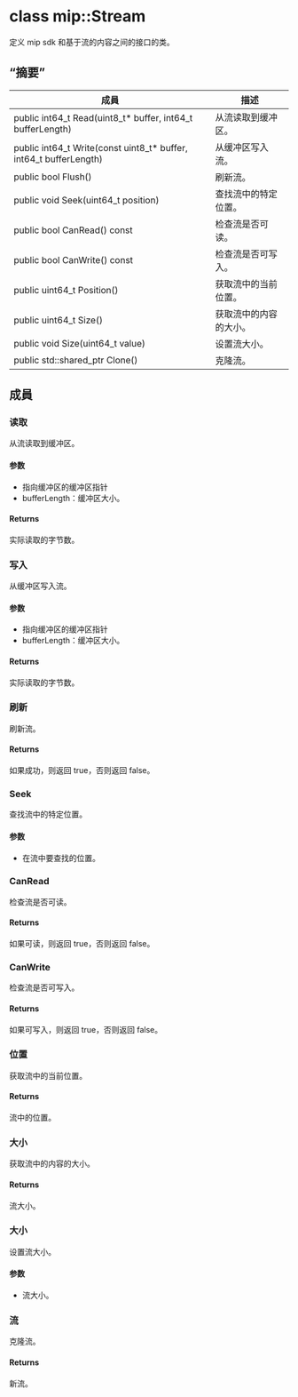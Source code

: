 # <a name="class-mipstream"></a>class mip::Stream 
定义 mip sdk 和基于流的内容之间的接口的类。
  
## <a name="summary"></a>“摘要”
 成員                        | 描述                                
--------------------------------|---------------------------------------------
public int64_t Read(uint8_t* buffer, int64_t bufferLength)  |  从流读取到缓冲区。
public int64_t Write(const uint8_t* buffer, int64_t bufferLength)  |  从缓冲区写入流。
public bool Flush()  |  刷新流。
public void Seek(uint64_t position)  |  查找流中的特定位置。
public bool CanRead() const  |  检查流是否可读。
public bool CanWrite() const  |  检查流是否可写入。
public uint64_t Position()  |  获取流中的当前位置。
public uint64_t Size()  |  获取流中的内容的大小。
public void Size(uint64_t value)  |  设置流大小。
public std::shared_ptr<Stream> Clone()  |  克隆流。
  
## <a name="members"></a>成員
  
### <a name="read"></a>读取
从流读取到缓冲区。
  
#### <a name="parameters"></a>参数
* 指向缓冲区的缓冲区指针 
* bufferLength：缓冲区大小。 
  
#### <a name="returns"></a>Returns
实际读取的字节数。
  
### <a name="write"></a>写入
从缓冲区写入流。
  
#### <a name="parameters"></a>参数
* 指向缓冲区的缓冲区指针 
* bufferLength：缓冲区大小。 
  
#### <a name="returns"></a>Returns
实际读取的字节数。
  
### <a name="flush"></a>刷新
刷新流。
  
#### <a name="returns"></a>Returns
如果成功，则返回 true，否则返回 false。
  
### <a name="seek"></a>Seek
查找流中的特定位置。
  
#### <a name="parameters"></a>参数
* 在流中要查找的位置。
  
### <a name="canread"></a>CanRead
检查流是否可读。
  
#### <a name="returns"></a>Returns
如果可读，则返回 true，否则返回 false。
  
### <a name="canwrite"></a>CanWrite
检查流是否可写入。
  
#### <a name="returns"></a>Returns
如果可写入，则返回 true，否则返回 false。
  
### <a name="position"></a>位置
获取流中的当前位置。
  
#### <a name="returns"></a>Returns
流中的位置。
  
### <a name="size"></a>大小
获取流中的内容的大小。
  
#### <a name="returns"></a>Returns
流大小。
  
### <a name="size"></a>大小
设置流大小。
  
#### <a name="parameters"></a>参数
* 流大小。
  
### <a name="stream"></a>流
克隆流。
  
#### <a name="returns"></a>Returns
新流。